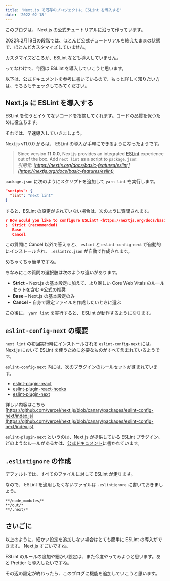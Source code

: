 ```yaml
---
title: 'Next.js で既存のプロジェクトに ESLint を導入する'
date: '2022-02-18'
---
```


このブログは、 Next.js の公式チュートリアルに沿って作っています。

2022年2月18日の段階では、ほとんど公式チュートリアルを終えたままの状態で、ほとんどカスタマイズしていません。

カスタマイズどころか、ESLint なども導入していません。

ってなわけで、今回は ESLint を導入していこうと思います。

以下は、公式ドキュメントを参考に書いているので、もっと詳しく知りたい方は、そちらもチェックしてみてください。

## Next.js に ESLint を導入する

ESLint を使うとイケてないコードを指摘してくれます。コードの品質を保つために役立ちます。

それでは、早速導入していきましょう。

Next.js v11.0.0 からは、 ESLint の導入が手軽にできるようになったようです。

> Since version **11.0.0**, Next.js provides an integrated [ESLint](https://eslint.org/) experience out of the box. Add `next lint` as a script to `package.json`:  
> *引用元: [https://nextjs.org/docs/basic-features/eslint](https://nextjs.org/docs/basic-features/eslint)*

`package.json` に次のようにスクリプトを追加して `yarn lint` を実行します。

```json
"scripts": {
  "lint": "next lint"
}
```

すると、ESLint の設定がされていない場合は、次のように質問されます。

```json
? How would you like to configure ESLint? <https://nextjs.org/docs/basic-features/eslint>
❯  Strict (recommended)
   Base
   Cancel
```

この質問に Cancel 以外で答えると、 `eslint` と `eslint-config-next` が自動的にインストールされ、 `.eslintrc.json` が自動で作成されます。

めちゃくちゃ簡単ですね。

ちなみにこの質問の選択肢は次のような違いがあります。

- **Strict** – Next.js の基本設定に加えて、より厳しい Core Web Vitals のルールセットを含む ※公式の推奨
- **Base** – Next.js の基本設定のみ
- **Cancel** – 自身で設定ファイルを作成したいときに選ぶ

この後に、 `yarn lint` を実行すると、 ESLint が動作するようになります。

## `eslint-config-next` の概要

`next lint` の初回実行時にインストールされる `eslint-config-next` には、 Next.js において ESLint を使うために必要なものがすべて含まれているようです。

`eslint-config-next` 内には、次のプラグインのルールセットが含まれています。

- [eslint-plugin-react](https://www.npmjs.com/package/eslint-plugin-react)
- [eslint-plugin-react-hooks](https://www.npmjs.com/package/eslint-plugin-react-hooks)
- [eslint-plugin-next](https://www.npmjs.com/package/@next/eslint-plugin-next)

詳しい内容はこちら [https://github.com/vercel/next.js/blob/canary/packages/eslint-config-next/index.js](https://github.com/vercel/next.js/blob/canary/packages/eslint-config-next/index.js)

`eslint-plugin-next` というのは、Next.js が提供している ESLint プラグイン。どのようなルールがあるかは、[公式ドキュメント](https://nextjs.org/docs/basic-features/eslint#eslint-plugin)に書かれています。

## `.eslintignore` の作成

デフォルトでは、すべてのファイルに対して ESLint が走ります。

なので、 ESLint を適用したくないファイルは `.eslintignore` に書いておきましょう。

```
**/node_modules/*
**/out/*
**/.next/*
```

## さいごに

以上のように、細かい設定を追加しない場合はとても簡単に ESLint の導入ができます。 Next.js すごいですね。

ESLint のルールの追加や細かい設定は、また今度やってみようと思います。あと Prettier も導入したいですね。

その辺の設定が終わったら、このブログに機能を追加していこうと思います。
